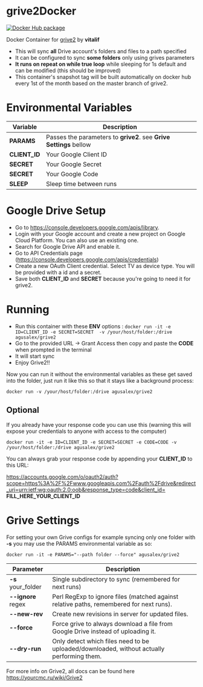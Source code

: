 
# grive2Docker

[![Docker Hub package][dockerhub-badge]][dockerhub-link]

[dockerhub-badge]: https://img.shields.io/badge/images%20on-Docker%20Hub-blue.svg
[dockerhub-link]: https://hub.docker.com/repository/docker/agusalex/grive2 "Docker Hub Image"

Docker Container for [grive2](https://github.com/vitalif/grive2) by **vitalif**

 - This will sync **all** Drive account's folders and files to a path
   specified 
  - It can be configured to sync **some folders** only using
   grives parameters
 -  **It runs on repeat on while true loop** while sleeping for 1s default and can be modified (this should be improved)
- This container's snapshot tag will be built automatically on docker hub every 1st of the month based on the master branch of grive2. 
# Environmental Variables
| Variable |Description  |
|--|--|
|**PARAMS**  | Passes the parameters to **grive2**. see **Grive Settings** bellow |
|**CLIENT_ID**  | Your Google Client ID |
|**SECRET**  | Your Google Secret |
|**SECRET**  | Your Google Code |
|**SLEEP**  | Sleep time between runs |

# Google Drive Setup
- Go to https://console.developers.google.com/apis/library. 
- Login with your Google account and create a new project on Google Cloud Platform. You can also use an existing one.
- Search for Google Drive API and enable it.
- Go to API Credentials page (https://console.developers.google.com/apis/credentials)
- Create a new OAuth Client credential. Select TV as device type. You will be provided with a id and a secret. 
- Save both **CLIENT_ID** and **SECRET** because you're going to need it for grive2.

# Running
- Run this container  with these **ENV** options : 
```docker run -it -e ID=CLIENT_ID -e SECRET=SECRET  -v /your/host/folder:/drive agusalex/grive2 ```
- Go to the provided URL -> Grant Access then copy and paste the **CODE** when prompted in the terminal
- It will start sync
- Enjoy Grive2!! 

Now you can run it without the environmental variables as these get saved into the folder, just run it like this so that it stays like a background process:
```
docker run -v /your/host/folder:/drive agusalex/grive2 
```


## Optional
If you already have your response code you can use this (warning this will expose your credentials to anyone with access to the computer)
```
docker run -it -e ID=CLIENT_ID -e SECRET=SECRET -e CODE=CODE -v /your/host/folder:/drive agusalex/grive2 
```


You can always grab your response code by appending your **CLIENT_ID** to this URL:

https://accounts.google.com/o/oauth2/auth?scope=https%3A%2F%2Fwww.googleapis.com%2Fauth%2Fdrive&redirect_uri=urn:ietf:wg:oauth:2.0:oob&response_type=code&client_id= **FILL_HERE_YOUR_CLIENT_ID**


# Grive Settings

For setting your own Grive configs for example syncing only one folder with **-s** you may use the PARAMS environmental variable as so:
```
docker run -it -e PARAMS="--path folder --force" agusalex/grive2 
```

| Parameter| Description |
|--|--|
|**-s** your_folder|Single subdirectory to sync (remembered for next runs)  |
|**--ignore** regex |Perl RegExp to ignore files (matched against relative paths, remembered for next runs).  |
|**--new-rev**|  Create new revisions in server for updated files.  |
|**--force** |Force grive to always download a file from Google Drive instead of uploading it.  |
|**--dry-run** |Only detect which files need to be uploaded/downloaded, without actually performing them.  |

For more info on Grive2, all docs can be found here https://yourcmc.ru/wiki/Grive2
